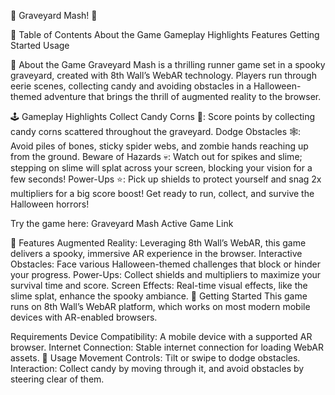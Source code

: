 👻 Graveyard Mash! 🎃

📝 Table of Contents
About the Game
Gameplay Highlights
Features
Getting Started
Usage

🎲 About the Game
Graveyard Mash is a thrilling runner game set in a spooky graveyard, created with 8th Wall’s WebAR technology. Players run through eerie scenes, collecting candy and avoiding obstacles in a Halloween-themed adventure that brings the thrill of augmented reality to the browser.

🕹️ Gameplay Highlights
Collect Candy Corns 🍬: Score points by collecting candy corns scattered throughout the graveyard.
Dodge Obstacles 🕸️: Avoid piles of bones, sticky spider webs, and zombie hands reaching up from the ground.
Beware of Hazards 💀: Watch out for spikes and slime; stepping on slime will splat across your screen, blocking your vision for a few seconds!
Power-Ups ⭐: Pick up shields to protect yourself and snag 2x multipliers for a big score boost!
Get ready to run, collect, and survive the Halloween horrors!

Try the game here: Graveyard Mash Active Game Link

🌟 Features
Augmented Reality: Leveraging 8th Wall’s WebAR, this game delivers a spooky, immersive AR experience in the browser.
Interactive Obstacles: Face various Halloween-themed challenges that block or hinder your progress.
Power-Ups: Collect shields and multipliers to maximize your survival time and score.
Screen Effects: Real-time visual effects, like the slime splat, enhance the spooky ambiance.
🏁 Getting Started
This game runs on 8th Wall’s WebAR platform, which works on most modern mobile devices with AR-enabled browsers.

Requirements
Device Compatibility: A mobile device with a supported AR browser.
Internet Connection: Stable internet connection for loading WebAR assets.
📖 Usage
Movement Controls: Tilt or swipe to dodge obstacles.
Interaction: Collect candy by moving through it, and avoid obstacles by steering clear of them.
